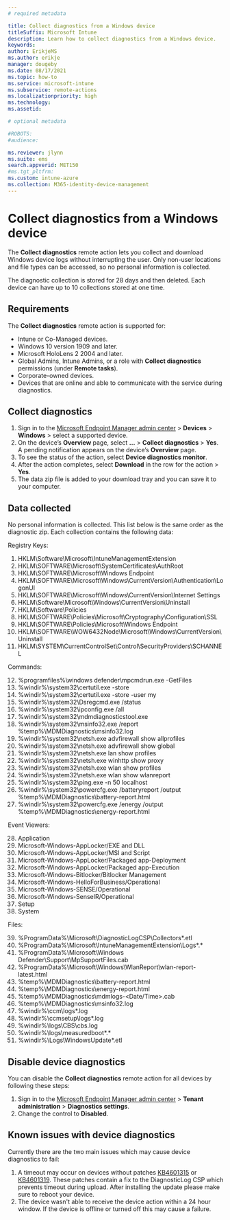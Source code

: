 ```yaml
---
# required metadata

title: Collect diagnostics from a Windows device
titleSuffix: Microsoft Intune
description: Learn how to collect diagnostics from a Windows device.
keywords:
author: ErikjeMS
ms.author: erikje
manager: dougeby
ms.date: 08/17/2021
ms.topic: how-to
ms.service: microsoft-intune
ms.subservice: remote-actions
ms.localizationpriority: high
ms.technology:
ms.assetid: 

# optional metadata

#ROBOTS:
#audience:

ms.reviewer: jlynn
ms.suite: ems
search.appverid: MET150
#ms.tgt_pltfrm:
ms.custom: intune-azure
ms.collection: M365-identity-device-management
---
```


# Collect diagnostics from a Windows device

The **Collect diagnostics** remote action lets you collect and download Windows device logs without interrupting the user. Only non-user locations and file types can be accessed, so no personal information is collected.

The diagnostic collection is stored for 28 days and then deleted. Each device can have up to 10 collections stored at one time.

## Requirements

The **Collect diagnostics** remote action is supported for:
- Intune or Co-Managed devices.
- Windows 10 version 1909 and later.
- Microsoft HoloLens 2 2004 and later.
- Global Admins, Intune Admins, or a role with **Collect diagnostics** permissions (under **Remote tasks**).
- Corporate-owned devices.
- Devices that are online and able to communicate with the service during diagnostics.

## Collect diagnostics

1. Sign in to the [Microsoft Endpoint Manager admin center](https://go.microsoft.com/fwlink/?linkid=2109431) > **Devices** > **Windows** > select a supported device.
2. On the device’s **Overview** page, select **…** >  **Collect diagnostics** > **Yes**. A pending notification appears on the device’s **Overview** page.
3. To see the status of the action, select **Device diagnostics monitor**.
4. After the  action completes, select **Download** in the row for the action > **Yes**.
5. The data zip file is added to your download tray and you can save it to your computer.

## Data collected

No personal information is collected. This list below is the same order as the diagnostic zip.  Each collection contains the following data:

Registry Keys:

1. HKLM\Software\Microsoft\IntuneManagementExtension
2. HKLM\SOFTWARE\Microsoft\SystemCertificates\AuthRoot
3. HKLM\SOFTWARE\Microsoft\Windows Endpoint
4. HKLM\SOFTWARE\Microsoft\Windows\CurrentVersion\Authentication\LogonUI
5. HKLM\SOFTWARE\Microsoft\Windows\CurrentVersion\Internet Settings
6. HKLM\Software\Microsoft\Windows\CurrentVersion\Uninstall
7. HKLM\Software\Policies
8. HKLM\SOFTWARE\Policies\Microsoft\Cryptography\Configuration\SSL
9. HKLM\SOFTWARE\Policies\Microsoft\Windows Endpoint
10. HKLM\SOFTWARE\WOW6432Node\Microsoft\Windows\CurrentVersion\Uninstall
11. HKLM\SYSTEM\CurrentControlSet\Control\SecurityProviders\SCHANNEL

Commands:

12. %programfiles%\windows defender\mpcmdrun.exe -GetFiles
13. %windir%\system32\certutil.exe -store
14. %windir%\system32\certutil.exe -store -user my
15. %windir%\system32\Dsregcmd.exe /status
16. %windir%\system32\ipconfig.exe /all
17. %windir%\system32\mdmdiagnosticstool.exe 
18. %windir%\system32\msinfo32.exe /report %temp%\MDMDiagnostics\msinfo32.log
19. %windir%\system32\netsh.exe advfirewall show allprofiles
20. %windir%\system32\netsh.exe advfirewall show global
21. %windir%\system32\netsh.exe lan show profiles
22. %windir%\system32\netsh.exe winhttp show proxy
23. %windir%\system32\netsh.exe wlan show profiles
24. %windir%\system32\netsh.exe wlan show wlanreport
25. %windir%\system32\ping.exe -n 50 localhost
26. %windir%\system32\powercfg.exe /batteryreport /output %temp%\MDMDiagnostics\battery-report.html
27. %windir%\system32\powercfg.exe /energy /output %temp%\MDMDiagnostics\energy-report.html

Event Viewers:

28. Application
29. Microsoft-Windows-AppLocker/EXE and DLL
30. Microsoft-Windows-AppLocker/MSI and Script
31. Microsoft-Windows-AppLocker/Packaged app-Deployment
32. Microsoft-Windows-AppLocker/Packaged app-Execution
33. Microsoft-Windows-Bitlocker/Bitlocker Management
34. Microsoft-Windows-HelloForBusiness/Operational
35. Microsoft-Windows-SENSE/Operational
36. Microsoft-Windows-SenseIR/Operational
37. Setup
38. System

Files:

39. %ProgramData%\Microsoft\DiagnosticLogCSP\Collectors\*.etl
40. %ProgramData%\Microsoft\IntuneManagementExtension\Logs\*.*
41. %ProgramData%\Microsoft\Windows Defender\Support\MpSupportFiles.cab
42. %ProgramData%\Microsoft\Windows\WlanReport\wlan-report-latest.html
43. %temp%\MDMDiagnostics\battery-report.html
44. %temp%\MDMDiagnostics\energy-report.html
45. %temp%\MDMDiagnostics\mdmlogs-<Date/Time>.cab
46. %temp%\MDMDiagnostics\msinfo32.log
47. %windir%\ccm\logs\*.log
48. %windir%\ccmsetup\logs\*.log
49. %windir%\logs\CBS\cbs.log
50. %windir%\logs\measuredboot\*.*
51. %windir%\Logs\WindowsUpdate\*.etl

## Disable device diagnostics
You can disable the **Collect diagnostics** remote action for all devices by following these steps:
1.	Sign in to the [Microsoft Endpoint Manager admin center](https://go.microsoft.com/fwlink/?linkid=2109431) > **Tenant administration** > **Diagnostics settings**.
2.	Change the control to **Disabled**.

## Known issues with device diagnostics
Currently there are the two main issues which may cause device diagnostics to fail:  
1. A timeout may occur on devices without patches [KB4601315](https://support.microsoft.com/topic/february-9-2021-kb4601315-os-build-18363-1377-bdd71d2f-6729-e22a-3150-64324e4ab954) or [KB4601319](https://support.microsoft.com/topic/february-9-2021-kb4601319-os-builds-19041-804-and-19042-804-87fc8417-4a81-0ebb-5baa-40cfab2fbfde).  These patches contain a fix to the DiagnosticLog CSP which prevents timeout during upload.  After installing the update please make sure to reboot your device.
2. The device wasn't able to receive the device action within a 24 hour window.  If the device is offline or turned off this may cause a failure.
